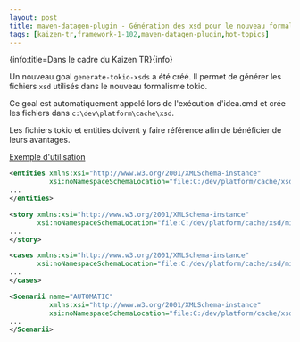 ```yaml
---
layout: post
title: maven-datagen-plugin - Génération des xsd pour le nouveau formalisme tokio
tags: [kaizen-tr,framework-1-102,maven-datagen-plugin,hot-topics]
---
```

{info:title=Dans le cadre du Kaizen TR}{info}

Un nouveau goal ```generate-tokio-xsds``` a été créé.
Il permet de générer les fichiers ```xsd``` utilisés dans le nouveau formalisme tokio.

Ce goal est automatiquement appelé lors de l'exécution d'idea.cmd et crée les fichiers dans ```c:\dev\platform\cache\xsd```.

Les fichiers tokio et entities doivent y faire référence afin de bénéficier de leurs avantages.

<u>Exemple d'utilisation</u>
```xml
<entities xmlns:xsi="http://www.w3.org/2001/XMLSchema-instance"
          xsi:noNamespaceSchemaLocation="file:C:/dev/platform/cache/xsd/mint-entities.xsd">
...
</entities>

<story xmlns:xsi="http://www.w3.org/2001/XMLSchema-instance"
       xsi:noNamespaceSchemaLocation="file:C:/dev/platform/cache/xsd/mint-story.xsd">
...
</story>

<cases xmlns:xsi="http://www.w3.org/2001/XMLSchema-instance"
       xsi:noNamespaceSchemaLocation="file:C:/dev/platform/cache/xsd/mint-cases.xsd">
...
</cases>

<Scenarii name="AUTOMATIC"
          xmlns:xsi="http://www.w3.org/2001/XMLSchema-instance"
          xsi:noNamespaceSchemaLocation="file:C:/dev/platform/cache/xsd/mint-scenarii.xsd">
...
</Scenarii>
```